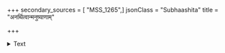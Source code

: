 +++
secondary_sources = [ "MSS_1265",]
jsonClass = "Subhaashita"
title = "अनर्थित्वान्मनुष्याणाम्"

+++

<details><summary>Text</summary>

अनर्थित्वान्मनुष्याणां भयात् परिजनस्य च।  
मर्यादायाममर्यादाः स्त्रियस्तिष्ठन्ति भर्तृषु॥
</details>
